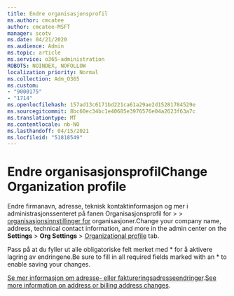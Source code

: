 ```yaml
---
title: Endre organisasjonsprofil
ms.author: cmcatee
author: cmcatee-MSFT
manager: scotv
ms.date: 04/21/2020
ms.audience: Admin
ms.topic: article
ms.service: o365-administration
ROBOTS: NOINDEX, NOFOLLOW
localization_priority: Normal
ms.collection: Adm_O365
ms.custom:
- "9000175"
- "1714"
ms.openlocfilehash: 157ad13c6171bd221ca61a29ae2d15281784529e
ms.sourcegitcommit: 8bc60ec34bc1e40685e3976576e04a2623f63a7c
ms.translationtype: MT
ms.contentlocale: nb-NO
ms.lasthandoff: 04/15/2021
ms.locfileid: "51818549"
---
```

# <a name="change-organization-profile"></a><span data-ttu-id="d53fa-102">Endre organisasjonsprofil</span><span class="sxs-lookup"><span data-stu-id="d53fa-102">Change Organization profile</span></span>

<span data-ttu-id="d53fa-103">Endre firmanavn, adresse, teknisk kontaktinformasjon og mer i administrasjonssenteret på fanen Organisasjonsprofil for  >    >  [organisasjonsinnstillinger for](https://admin.microsoft.com/AdminPortal/Home#/Settings/OrganizationProfile/:/Settings/L1/OrganizationInformation) organisasjoner.</span><span class="sxs-lookup"><span data-stu-id="d53fa-103">Change your company name, address, technical contact information, and more in the admin center on the **Settings** > **Org Settings** > [Organizational profile](https://admin.microsoft.com/AdminPortal/Home#/Settings/OrganizationProfile/:/Settings/L1/OrganizationInformation) tab.</span></span>

<span data-ttu-id="d53fa-104">Pass på at du fyller ut alle obligatoriske felt merket med \* for å aktivere lagring av endringene.</span><span class="sxs-lookup"><span data-stu-id="d53fa-104">Be sure to fill in all required fields marked with an \* to enable saving your changes.</span></span>

<span data-ttu-id="d53fa-105">[Se mer informasjon om adresse- eller faktureringsadresseendringer](https://docs.microsoft.com/microsoft-365/admin/manage/change-address-contact-and-more).</span><span class="sxs-lookup"><span data-stu-id="d53fa-105">[See more information on address or billing address changes](https://docs.microsoft.com/microsoft-365/admin/manage/change-address-contact-and-more).</span></span>
